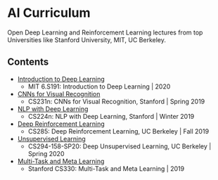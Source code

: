 # AI Curriculum
Open Deep Learning and Reinforcement Learning lectures from top Universities like Stanford University, MIT, UC Berkeley.

<!-- toc -->

## Contents
- [Introduction to Deep Learning](#introduction-to-deep-learning)
  - MIT 6.S191: Introduction to Deep Learning | 2020
- [CNNs for Visual Recognition](#cnns-for-visual-recognition)
  - CS231n: CNNs for Visual Recognition, Stanford | Spring 2019
- [NLP with Deep Learning](#nlp-with-deep-learning)
  - CS224n: NLP with Deep Learning, Stanford | Winter 2019
- [Deep Reinforcement Learning](#deep-reinforcement-learning)
  - CS285: Deep Reinforcement Learning, UC Berkeley | Fall 2019
- [Unsupervised Learning](#unsupervised-learning)
  - CS294-158-SP20: Deep Unsupervised Learning, UC Berkeley | Spring 2020
- [Multi-Task and Meta Learning](#multi-task-and-meta-learning)
  - Stanford CS330: Multi-Task and Meta Learning | 2019
